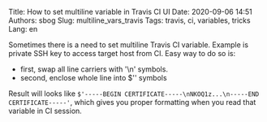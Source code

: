 Title: How to set multiline variable in Travis CI UI
Date: 2020-09-06 14:51
Authors: sbog
Slug: multiline_vars_travis
Tags: travis, ci, variables, tricks
Lang: en

Sometimes there is a need to set multiline Travis CI variable. Example is
private SSH key to access target host from CI. Easy way to do so is:

* first, swap all line carriers with '\n' symbols.
* second, enclose whole line into $'<data here>' symbols

Result will looks like `$'-----BEGIN CERTIFICATE-----\nNKOQ1z...\n-----END CERTIFICATE-----'`,
which gives you proper formatting when you read that variable in CI session.
